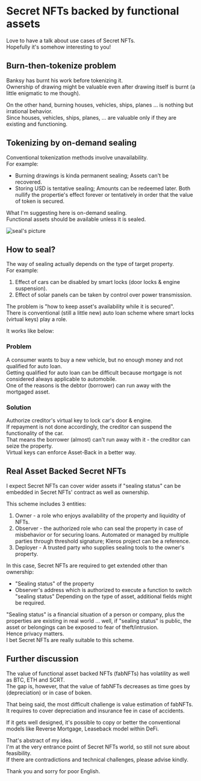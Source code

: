 # Secret NFTs backed by functional assets
Love to have a talk about use cases of Secret NFTs.  
Hopefully it's somehow interesting to you!

## Burn-then-tokenize problem
Banksy has burnt his work before tokenizing it.  
Ownership of drawing might be valuable even after drawing itself is burnt (a little enigmatic to me though).

On the other hand, burning houses, vehicles, ships, planes ... is nothing but irrational behavior.  
Since houses, vehicles, ships, planes, ... are valuable only if they are existing and functioning.  

## Tokenizing by on-demand sealing
Conventional tokenization methods involve unavailability.  
For example:
* Burning drawings is kinda permanent sealing; Assets can't be recovered.
* Storing USD is tentative sealing; Amounts can be redeemed later.
Both nullify the propertie's effect forever or tentatively in order that the value of token is secured.

What I'm suggesting here is on-demand sealing.  
Functional assets should be available unless it is sealed.

![seal's picture](https://www.ecomare.nl/wp-content/uploads/2017/04/ill-gewone-zeehond-2010-10sw.jpg "seal")

## How to seal?
The way of sealing actually depends on the type of target property.  
For example:
1. Effect of cars can be disabled by smart locks (door locks & engine suspension).
1. Effect of solar panels can be taken by control over power transmission.

The problem is "how to keep asset's availability while it is secured".  
There is conventional (still a little new) auto loan scheme where smart locks (virtual keys) play a role.

It works like below:
### Problem
A consumer wants to buy a new vehicle, but no enough money and not qualified for auto loan.  
Getting qualified for auto loan can be difficult because mortgage is not considered always applicable to automobile.  
One of the reasons is the debtor (borrower) can run away with the mortgaged asset.  
### Solution
Authorize creditor's virtual key to lock car's door & engine.  
If repayment is not done accordingly, the creditor can suspend the functionality of the car.  
That means the borrower (almost) can't run away with it - the creditor can seize the property.  
Virtual keys can enforce Asset-Back in a better way.

## Real Asset Backed Secret NFTs
I expect Secret NFTs can cover wider assets if "sealing status" can be embedded in Secret NFTs' contract as well as ownership.

This scheme includes 3 entities:
1. Owner - a role who enjoys availability of the property and liquidity of NFTs.
1. Observer - the authorized role who can seal the property in case of misbehavior or for securing loans. Automated or managed by multiple parties through threshold signature; Kleros project can be a reference.
1. Deployer - A trusted party who supplies sealing tools to the owner's property.

In this case, Secret NFTs are required to get extended other than ownership:
* "Sealing status" of the property
* Observer's address which is authorized to execute a function to switch "sealing status"
Depending on the type of asset, additional fields might be required.

"Sealing status" is a financial situation of a person or company, plus the properties are existing in real world ... well, if "sealing status" is public, the asset or belongings can be exposed to fear of theft/intrusion.  
Hence privacy matters.  
I bet Secret NFTs are really suitable to this scheme.

## Further discussion
The value of functional asset backed NFTs (fabNFTs) has volatility as well as BTC, ETH and SCRT.  
The gap is, however, that the value of fabNFTs decreases as time goes by (depreciation) or in case of boken.

That being said, the most difficult challenge is value estimation of fabNFTs.  
It requires to cover depreciation and insurance fee in case of accidents.

If it gets well designed, it's possible to copy or better the conventional models like Reverse Mortgage, Leaseback model within DeFi.


That's abstract of my idea.  
I'm at the very entrance point of Secret NFTs world, so still not sure about feasibility.  
If there are contradictions and technical challenges, please advise kindly.

Thank you and sorry for poor English.
